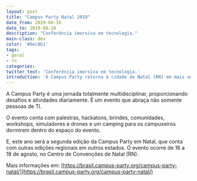 ```yaml
---
layout: post
title: "Campus Party Natal 2019"
date_from: 2019-08-16
date_to: 2019-08-18
description: "Conferência imersiva em tecnologia."
main-class: dev
color: '#6ec8b1'
tags:
- geral
- rn
categories:
twitter_text: 'Conferência imersiva em tecnologia.'
introduction: 'A Campus Party retorna à cidade de Natal (RN) em mais um evento de imersão em cultura, tecnologia e inovação.'
---
```


A Campus Party é uma jornada totalmente multidisciplinar, proporcionando desafios e atividades diariamente. É um evento que abraça não somente pessoas de TI.

O evento conta com palestras, hackatons, brindes, comunidades, workshops, simuladores e drones e um camping para os campuseiros dormirem dentro do espaço do evento.

E, este ano será a segunda edição da Campus Party em Natal, que conta com outras edições regionais em outros estados. O evento ocorre de 16 a 18 de agosto, no Centro de Convenções de Natal (RN).


Mais informações em: [https://brasil.campus-party.org/campus-party-natal/](https://brasil.campus-party.org/campus-party-natal/)

